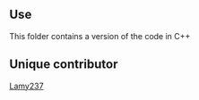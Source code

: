 ## Use
This folder contains a version of the code in C++

## Unique contributor
[Lamy237](https://github.com/Lamy237)
